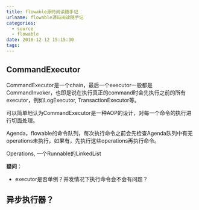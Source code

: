 ```yaml
---
title: flowable源码阅读随手记
urlname: flowable源码阅读随手记
categories:
  - source
  - flowable
date: 2018-12-12 15:15:30
tags:
---
```


## CommandExecutor

CommandExecutor是一个chain，最后一个executor一般都是CommandInvoker，也即是说在执行真正的command时会先执行之前的所有executor，例如LogExecutor, TransactionExecutor等。

可以简单地认为CommandExecutor是一种AOP的设计，对每一个命令的执行进行切面处理。

Agenda，flowable的命令队列，每次执行命令之前会先检查Agenda队列中有无operations未执行，如果有，先执行这些operations再执行命令。

Operations, 一个Runnable的LinkedList

**疑问**：

- executor是否单例？并发情况下执行命令会不会有问题？

## 异步执行器？



